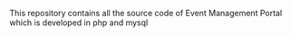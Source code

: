 This repository contains all the source code of Event Management Portal which is developed in php and mysql
